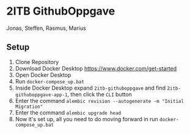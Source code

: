 # 2ITB GithubOppgave
 Jonas, Steffen, Rasmus, Marius

## Setup
1. Clone Repository
2. Download Docker Desktop https://www.docker.com/get-started
3. Open Docker Desktop
4. Run `docker-compose_up.bat`
5. Inside Docker Desktop expand `2itb-githuboppgave` and find `2itb-githuboppgave-app-1`, then click the `CLI` button
6. Enter the command `alembic revision --autogenerate -m "Initial Migration"`
7. Enter the command `alembic upgrade head`
8. Now it's set up, all you need to do moving forward in run `docker-compose_up.bat`